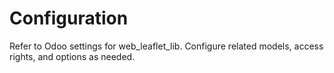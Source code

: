 # Configuration

Refer to Odoo settings for web_leaflet_lib. Configure related models, access rights, and options as needed.
